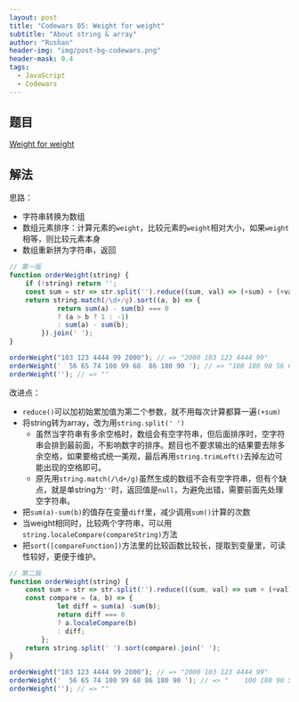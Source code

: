 ```yaml
---
layout: post
title: "Codewars 05: Weight for weight"
subtitle: "About string & array"
author: "Rushan"
header-img: "img/post-bg-codewars.png"
header-mask: 0.4
tags:
  - JavaScript
  - Codewars
---
```


## 题目

[Weight for weight](https://www.codewars.com/kata/weight-for-weight/javascript)

## 解法

思路：

- 字符串转换为数组
- 数组元素排序：计算元素的`weight`，比较元素的`weight`相对大小，如果`weight`相等，则比较元素本身
- 数组重新拼为字符串，返回

```js
// 第一版
function orderWeight(string) {
    if (!string) return '';
    const sum = str => str.split('').reduce((sum, val) => (+sum) + (+val));
    return string.match(/\d+/g).sort((a, b) => {
            return sum(a) - sum(b) === 0
            ? (a > b ? 1 : -1)
            : sum(a) - sum(b);
        }).join(' ');
}

orderWeight("103 123 4444 99 2000"); // => "2000 103 123 4444 99"
orderWeight('  56 65 74 100 99 68  86 180 90 '); // => "100 180 90 56 65 74 68 86 99"
orderWeight(''); // => ""
```

改进点：

- `reduce()`可以加初始累加值为第二个参数，就不用每次计算都算一遍`(+sum)`
- 将string转为array，改为用`string.split(' ')`
  - 虽然当字符串有多余空格时，数组会有空字符串，但后面排序时，空字符串会排到最前面，不影响数字的排序。题目也不要求输出的结果要去除多余空格，如果要格式统一美观，最后再用`string.trimLeft()`去掉左边可能出现的空格即可。
  - 原先用`string.match(/\d+/g)`虽然生成的数组不会有空字符串，但有个缺点，就是单string为`''`时，返回值是`null`，为避免出错，需要前面先处理空字符串。
- 把`sum(a)-sum(b)`的值存在变量`diff`里，减少调用`sum()`计算的次数
- 当weight相同时，比较两个字符串，可以用`string.localeCompare(compareString)`方法
- 把`sort([compareFunction])`方法里的比较函数比较长，提取到变量里，可读性较好，更便于维护。

```js
// 第二版
function orderWeight(string) {
    const sum = str => str.split('').reduce(((sum, val) => sum + (+val)), 0);
    const compare = (a, b) => {
            let diff = sum(a) -sum(b);
            return diff === 0
            ? a.localeCompare(b)
            : diff;
        };
    return string.split(' ').sort(compare).join(' ');
}

orderWeight("103 123 4444 99 2000"); // => "2000 103 123 4444 99"
orderWeight('  56 65 74 100 99 68 86 180 90 '); // => "    100 180 90 56 65 74 68 86 99"
orderWeight(''); // => ""
```
